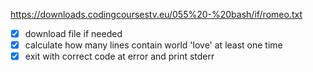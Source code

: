 https://downloads.codingcoursestv.eu/055%20-%20bash/if/romeo.txt

- [x] download file if needed
- [x] calculate how many lines contain world 'love' at least one time
- [x] exit with correct code at error and print stderr